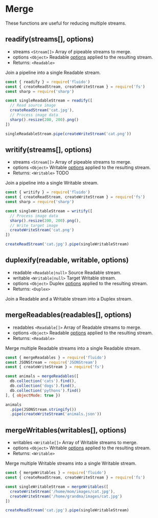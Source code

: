 # Merge

These functions are useful for reducing multiple streams.

## readify(streams[], options)

- streams `<Stream[]>`
  Array of pipeable streams to merge.
- options `<Object>`
  Readable [options](Readable.md#Options) applied to the resulting stream.
- Returns: `<Readable>`

Join a pipeline into a single Readable stream.

```javascript
const { readify } = require('fluido')
const { createReadStream, createWriteStream } = require('fs')
const sharp = require('sharp')

const singleReadableStream = readify([
  // Read source image
  createReadStream('cat.jpg'),
  // Process image data
  sharp().resize(200, 200).png()
])

singleReadableStream.pipe(createWriteStream('cat.png'))
```

## writify(streams[], options)

- streams `<Stream[]>`
  Array of pipeable streams to merge.
- options `<Object>`
  Writable [options](Writable.md#Options) applied to the resulting stream.
- Returns: `<Writable>`
  TODO

Join a pipeline into a single Writable stream.

```javascript
const { writify } = require('fluido')
const { createReadStream, createWriteStream } = require('fs')
const sharp = require('sharp')

const singleWritableStream = writify([
  // Process image data
  sharp().resize(200, 200).png(),
  // Write target image
  createWriteStream('cat.png')
])

createReadStream('cat.jpg').pipe(singleWritableStream)
```

## duplexify(readable, writable, options)

- readable `<Readable|null>`
  Source Readable stream.
- writable `<Writable|null>`
  Target Writable stream.
- options `<Object>`
  Duplex [options](Duplex.md#Options) applied to the resulting stream.
- Returns: `<Duplex>`

Join a Readable and a Writable stream into a Duplex stream.

## mergeReadables(readables[], options)

- readables `<Readable[]>`
  Array of Readable streams to merge.
- options `<Object>`
  Readable [options](Readable.md#Options) applied to the resulting stream.
- Returns: `<Readable>`

Merge multiple Readable streams into a single Readable stream.

```javascript
const { mergeReadables } = require('fluido')
const JSONStream = require('JSONStream')
const { createWriteStream } = require('fs')

const animals = mergeReadables([
  db.collection('cats').find(),
  db.collection('dogs').find(),
  db.collection('pythons').find()
], { objectMode: true })

animals
  .pipe(JSONStream.stringify())
  .pipe(createWriteStream('animals.json'))
```

## mergeWritables(writables[], options)

- writables `<Writable[]>`
  Array of Writable streams to merge.
- options `<Object>`
  Writable [options](Writable.md#Options) applied to the resulting stream.
- Returns: `<Writable>`

Merge multiple Writable streams into a single Writable stream.

```javascript
const { mergeWritables } = require('fluido')
const { createReadStream, createWriteStream } = require('fs')

const singleWritableStream = mergeWritables([
  createWriteStream('/home/mom/images/cat.jpg'),
  createWriteStream('/home/grandma/images/cat.jpg')
])

createReadStream('cat.jpg').pipe(singleWritableStream)
```
